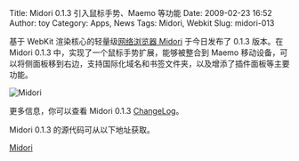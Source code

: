 Title: Midori 0.1.3 引入鼠标手势、Maemo 等功能
Date: 2009-02-23 16:52
Author: toy
Category: Apps, News
Tags: Midori, Webkit
Slug: midori-013

基于 WebKit 渲染核心的轻量级[网络浏览器
Midori](http://linuxtoy.org/archives/midori.html) 于今日发布了 0.1.3
版本。在 Midori 0.1.3 中，实现了一个鼠标手势扩展，能够被整合到 Maemo
移动设备，可以将侧面板移到右边，支持国际化域名和书签文件夹，以及增添了插件面板等主要功能。

![Midori](http://i.linuxtoy.org/images/2009/02/midori.jpg)

更多信息，你可以查看 Midori 0.1.3
[ChangeLog](http://goodies.xfce.org/releases/midori/ChangeLog)。

Midori 0.1.3 的源代码可从以下地址获取。

[Midori](http://www.twotoasts.de/index.php?/pages/midori_summary.html)
